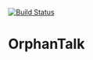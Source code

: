 [![Build Status](https://travis-ci.com/Krinkle/mw-tool-orphantalk.svg?branch=main)](https://travis-ci.com/Krinkle/mw-tool-orphantalk)

# OrphanTalk
